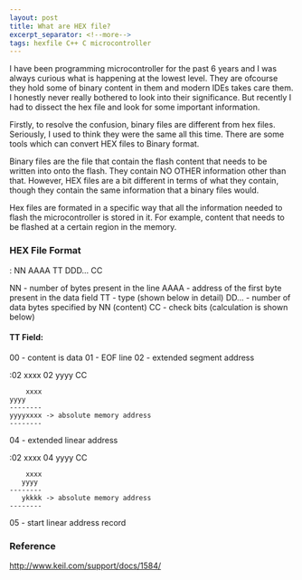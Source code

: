 ```yaml
---
layout: post
title: What are HEX file?
excerpt_separator: <!--more-->
tags: hexfile C++ C microcontroller
---
```


I have been programming microcontroller for the past 6 years and I was always curious what is happening at the lowest level. They are ofcourse they hold some of binary content in them and modern IDEs takes care them. I honestly never really bothered to look into their significance. But recently I had to dissect the hex file and look for some important information.

<!--more-->

Firstly, to resolve the confusion, binary files are different from hex files. Seriously, I used to think they were the same all this time. There are some tools which can convert HEX files to Binary format.

Binary files are the file that contain the flash content that needs to be written into onto the flash. They contain NO OTHER information other than that. However, HEX files are a bit different in terms of what they contain, though they contain the same information that a binary files would.

Hex files are formated in a specific way that all the information needed to flash the microcontroller is stored in it. For example, content that needs to be flashed at a certain region in the memory. 

### HEX File Format

: NN AAAA TT DDD... CC

NN - number of bytes present in the line
AAAA - address of the first byte present in the data field
TT - type (shown below in detail)
DD... -  number of data bytes specified by NN (content)
CC - check bits (calculation is shown below)

#### TT Field:

00 - content is data
01 - EOF line
02 - extended segment address

:02 xxxx 02 yyyy CC

        xxxx
    yyyy
    --------
    yyyyxxxx -> absolute memory address
    --------

04 - extended linear address

:02 xxxx 04 yyyy CC

        xxxx
       yyyy
    --------
       ykkkk -> absolute memory address
    --------

05 - start linear address record

### Reference

http://www.keil.com/support/docs/1584/

